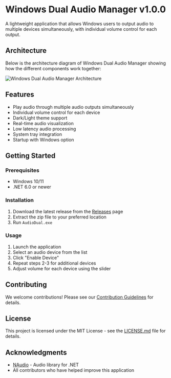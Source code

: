 # Windows Dual Audio Manager v1.0.0

A lightweight application that allows Windows users to output audio to multiple devices simultaneously, with individual volume control for each output.

## Architecture

Below is the architecture diagram of Windows Dual Audio Manager showing how the different components work together:

![Windows Dual Audio Manager Architecture](Architecture.svg)

## Features

- Play audio through multiple audio outputs simultaneously
- Individual volume control for each device
- Dark/Light theme support
- Real-time audio visualization
- Low latency audio processing
- System tray integration
- Startup with Windows option

## Getting Started

### Prerequisites

- Windows 10/11
- .NET 6.0 or newer

### Installation

1. Download the latest release from the [Releases](https://github.com/MaheshSharan/WindowsDualAudioManager/releases) page
2. Extract the zip file to your preferred location
3. Run `AudioDual.exe`

### Usage

1. Launch the application
2. Select an audio device from the list
3. Click "Enable Device"
4. Repeat steps 2-3 for additional devices
5. Adjust volume for each device using the slider

## Contributing

We welcome contributions! Please see our [Contribution Guidelines](CONTRIBUTING.md) for details.

## License

This project is licensed under the MIT License - see the [LICENSE.md](LICENSE.md) file for details.

## Acknowledgments

- [NAudio](https://github.com/naudio/NAudio) - Audio library for .NET
- All contributors who have helped improve this application
